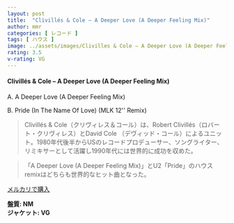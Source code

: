 ```yaml
---
layout: post
title:  "Clivillés & Cole – A Deeper Love (A Deeper Feeling Mix)"
author: mmr
categories: [ レコード ]
tags: [ ハウス ]
image: ../assets/images/Clivilles & Cole – A Deeper Love (A Deeper Feeling Mix).jpg
rating: 3.5
v-rating: VG
---
```


#### Clivillés & Cole – A Deeper Love (A Deeper Feeling Mix)

A. A Deeper Love (A Deeper Feeling Mix)

B. Pride (In The Name Of Love) (MLK 12'' Remix)

> Clivillés & Cole（クリヴィレス＆コール）は、Robert Clivillés（ロバート・クリヴィレス）とDavid Cole （デヴィッド・コール）によるユニット。1980年代後半からUSのレコードプロデューサー、ソングライター、リミキサーとして活躍し1990年代には世界的に成功を収めた。

> 「A Deeper Love (A Deeper Feeling Mix)」とU2「Pride」のハウスremixはどちらも世界的なヒット曲となった。

[メルカリで購入](https://jp.mercari.com/item/m61317278445)

<div class="mt-4 mb-4 d-flex align-items-center">
<strong class="mr-1">盤質: NM</strong>
</div>
<div class="mt-4 mb-4 d-flex align-items-center">
<strong class="mr-1">ジャケット: VG</strong>
</div>
